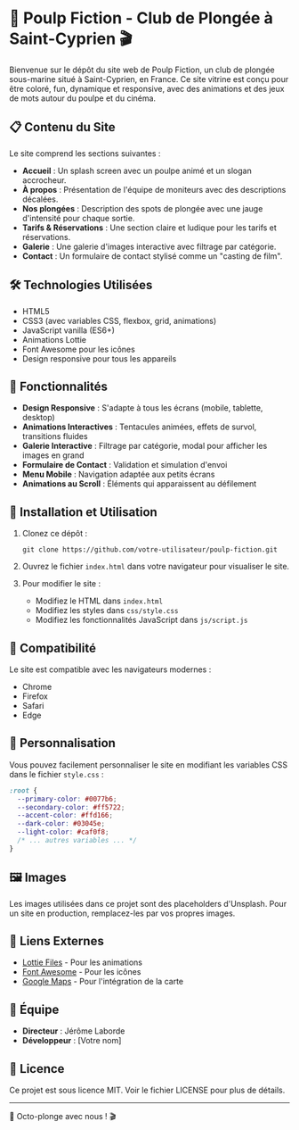 # 🐙 Poulp Fiction - Club de Plongée à Saint-Cyprien 🎬

Bienvenue sur le dépôt du site web de Poulp Fiction, un club de plongée sous-marine situé à Saint-Cyprien, en France. Ce site vitrine est conçu pour être coloré, fun, dynamique et responsive, avec des animations et des jeux de mots autour du poulpe et du cinéma.

## 📋 Contenu du Site

Le site comprend les sections suivantes :

- **Accueil** : Un splash screen avec un poulpe animé et un slogan accrocheur.
- **À propos** : Présentation de l'équipe de moniteurs avec des descriptions décalées.
- **Nos plongées** : Description des spots de plongée avec une jauge d'intensité pour chaque sortie.
- **Tarifs & Réservations** : Une section claire et ludique pour les tarifs et réservations.
- **Galerie** : Une galerie d'images interactive avec filtrage par catégorie.
- **Contact** : Un formulaire de contact stylisé comme un "casting de film".

## 🛠️ Technologies Utilisées

- HTML5
- CSS3 (avec variables CSS, flexbox, grid, animations)
- JavaScript vanilla (ES6+)
- Animations Lottie
- Font Awesome pour les icônes
- Design responsive pour tous les appareils

## 🚀 Fonctionnalités

- **Design Responsive** : S'adapte à tous les écrans (mobile, tablette, desktop)
- **Animations Interactives** : Tentacules animées, effets de survol, transitions fluides
- **Galerie Interactive** : Filtrage par catégorie, modal pour afficher les images en grand
- **Formulaire de Contact** : Validation et simulation d'envoi
- **Menu Mobile** : Navigation adaptée aux petits écrans
- **Animations au Scroll** : Éléments qui apparaissent au défilement

## 🔧 Installation et Utilisation

1. Clonez ce dépôt :

   ```
   git clone https://github.com/votre-utilisateur/poulp-fiction.git
   ```

2. Ouvrez le fichier `index.html` dans votre navigateur pour visualiser le site.

3. Pour modifier le site :
   - Modifiez le HTML dans `index.html`
   - Modifiez les styles dans `css/style.css`
   - Modifiez les fonctionnalités JavaScript dans `js/script.js`

## 📱 Compatibilité

Le site est compatible avec les navigateurs modernes :

- Chrome
- Firefox
- Safari
- Edge

## 🎨 Personnalisation

Vous pouvez facilement personnaliser le site en modifiant les variables CSS dans le fichier `style.css` :

```css
:root {
  --primary-color: #0077b6;
  --secondary-color: #ff5722;
  --accent-color: #ffd166;
  --dark-color: #03045e;
  --light-color: #caf0f8;
  /* ... autres variables ... */
}
```

## 🖼️ Images

Les images utilisées dans ce projet sont des placeholders d'Unsplash. Pour un site en production, remplacez-les par vos propres images.

## 🔗 Liens Externes

- [Lottie Files](https://lottiefiles.com/) - Pour les animations
- [Font Awesome](https://fontawesome.com/) - Pour les icônes
- [Google Maps](https://www.google.com/maps) - Pour l'intégration de la carte

## 👥 Équipe

- **Directeur** : Jérôme Laborde
- **Développeur** : [Votre nom]

## 📄 Licence

Ce projet est sous licence MIT. Voir le fichier LICENSE pour plus de détails.

---

🦑 Octo-plonge avec nous ! 🎬
